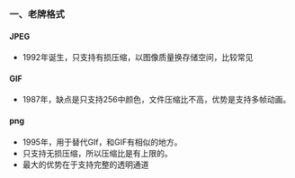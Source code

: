 ### 一、老牌格式

#### JPEG

- 1992年诞生，只支持有损压缩，以图像质量换存储空间，比较常见

#### GIF

- 1987年，缺点是只支持256中颜色，文件压缩比不高，优势是支持多帧动画。

#### png

- 1995年，用于替代GIf，和GIF有相似的地方。
- 只支持无损压缩，所以压缩比是有上限的。
- 最大的优势在于支持完整的透明通道

